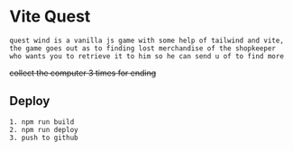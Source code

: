# Vite Quest
```
quest wind is a vanilla js game with some help of tailwind and vite,
the game goes out as to finding lost merchandise of the shopkeeper
who wants you to retrieve it to him so he can send u of to find more
```
~~collect the computer 3 times for ending~~

## Deploy
```
1. npm run build
2. npm run deploy
3. push to github
```

